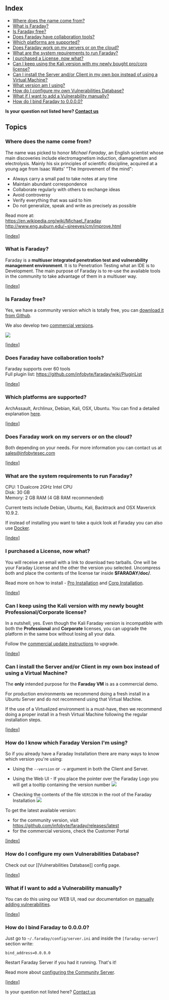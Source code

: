 <a name="index"></a>
## Index

* [Where does the name come from?](#name)
* [What is Faraday?](#what-is-faraday)
* [Is Faraday free?](#price)
* [Does Faraday have collaboration tools?](#plugins)
* [Which platforms are supported?](#supported-platforms)
* [Does Faraday work on my servers or on the cloud?](#server_cloud)
* [What are the system requirements to run Faraday?](#systemreq)
* [I purchased a License, now what?](#after-purchase)
* [Can I keep using the Kali version with my newly bought pro/corp license?](#upgrade-kali)
* [Can I install the Server and/or Client in my own box instead of using a Virtual Machine?](#native-install)
* [What version am I using?](#faraday-version)
* [How do I configure my own Vulnerabilities Database?](#vulns-db)
* [What if I want to add a Vulnerability manually?](#adding-manually)
* [How do I bind Faraday to 0.0.0.0?](#0.0.0.0)

     
**Is your question not listed here? [Contact us](https://github.com/infobyte/faraday/issues)**


## Topics
<a name="name"></a>
### Where does the name come from?
The name was picked to honor *Michael Faraday*, an English scientist whose main discoveries include electromagnetism induction, diamagnetism and electrolysis. Mainly his six principles of scientific discipline, acquired at a young age from Isaac Watts' "The Improvement of the mind":
* Always carry a small pad to take notes at any time
* Maintain abundant correspondence
* Collaborate regularly with others to exchange ideas
* Avoid controversy
* Verify everything that was said to him
* Do not generalize, speak and write as precisely as possible

Read more at:  
https://en.wikipedia.org/wiki/Michael_Faraday   
http://www.eng.auburn.edu/~sjreeves/cm/improve.html

[ [index] ](#index)

<a name="what-is-faraday"></a>
### What is Faraday?
Faraday is a **multiuser integrated penetration test and vulnerability management environment**. It is to Penetration Testing what an IDE is to Development. The main purpose of Faraday is to re-use the available tools in the community to take advantage of them in a multiuser way.

[ [index] ](#index)

<a name="price"></a>
### Is Faraday free?
Yes, we have a community version which is totally free, you can [download it from Github](https://github.com/infobyte/faraday/archive/master.zip).

We also develop two [commercial versions](https://www.faradaysec.com/#download).

![](https://www.faradaysec.com/images/Features-Comparation.png)

[ [index] ](#index)

<a name="plugins"></a>
### Does Faraday have collaboration tools? 
Faraday supports over 60 tools   
Full plugin list: https://github.com/infobyte/faraday/wiki/PluginList

[ [index] ](#index)

<a name="supported-platforms"></a>
### Which platforms are supported?
ArchAssault, Archlinux, Debian, Kali, OSX, Ubuntu. You can find a detailed explanation [here](https://github.com/infobyte/faraday/wiki/installation-community).

[ [index] ](#index)

<a name="server_cloud"></a>
### Does Faraday work on my servers or on the cloud?
Both depending on your needs. For more information you can contact us at sales@infobytesec.com

[ [index] ](#index)

<a name="systemreq"></a>
### What are the system requirements to run Faraday?
CPU: 1 Dualcore 2GHz Intel CPU  
Disk: 30 GB  
Memory: 2 GB RAM (4 GB RAM recommended)  

Current tests include ​Debian​, ​Ubuntu​, ​Kali​, ​Backtrack​ and ​OSX Maverick 10.9.2​.

If instead of installing you want to take a quick look at Faraday you can also use [​Docker](https://github.com/infobyte/faraday/wiki/installation-docker)​.

[ [index] ](#index)

<a name="after-purchase"></a>
### I purchased a License, now what?
You will receive an email with a link to download two tarballs. One will be your Faraday License and the other the version you selected. Uncompress both and place the contents of the license tar inside **$FARADAY/doc/**. 

Read more on how to install - [Pro Installation](https://github.com/infobyte/faraday/wiki/installation-pro) and [Corp Installation](https://github.com/infobyte/faraday/wiki/installation-corp).

[ [index] ](#index)

<a name="upgrade-kali"></a>
### Can I keep using the Kali version with my newly bought Professional/Corporate license?
In a nutshell, yes. Even though the Kali Faraday version is incompatible with both the **Professional** and **Corporate** licenses, you can upgrade the platform in the same box without losing all your data.

Follow the [commercial update instructions](https://github.com/infobyte/faraday/wiki/Updates#commercial-version-update) to upgrade.

[ [index] ](#index)

<a name="native-install"></a>
### Can I install the Server and/or Client in my own box instead of using a Virtual Machine?

The **only** intended purpose for the **Faraday VM** is as a commercial demo.

For production environments we recommend doing a fresh install in a Ubuntu Server and do not recommend using that Virtual Machine.

If the use of a Virtualized environment is a must-have, then we recommend doing a proper install in a fresh Virtual Machine following the regular installation steps.

[ [index] ](#index)

<a name="faraday-version"></a>
### How do I know which Faraday Version I'm using?
So if you already have a Faraday Installation there are many ways to know which version you're using:

* Using the `--version` or `-v` argument in both the Client and Server.

* Using the Web UI - If you place the pointer over the Faraday Logo you will get a tooltip containing the version number ![](https://raw.githubusercontent.com/wiki/infobyte/faraday/images/FAQ/webui_version.png)

* Checking the contents of the file `VERSION` in the root of the Faraday Installation
![](https://raw.githubusercontent.com/wiki/infobyte/faraday/images/FAQ/version_file.png)

To get the latest available version:

* for the community version, visit <https://github.com/infobyte/faraday/releases/latest>
* for the commercial versions, check the Customer Portal

[ [index] ](#index)

<a name="vulns-db"></a>
### How do I configure my own Vulnerabilities Database?
Check out our [[Vulnerabilities Database]] config page.

[ [index] ](#index)

<a name="adding-manually"></a>
### What if I want to add a Vulnerability manually?
You can do this using our WEB UI, read our documentation on [manually adding vulnerabilities](https://github.com/infobyte/faraday/wiki/Usage#vulnerability-creation).


[ [index] ](#index)

<a name="0.0.0.0"></a>
### How do I bind Faraday to 0.0.0.0?
Just go to ```~/.faraday/config/server.ini``` and inside the ```[faraday-server]``` section write:

`bind_address=0.0.0.0`

Restart Faraday Server if you had it running. That's it!

Read more about [configuring the Community Server](https://github.com/infobyte/faraday/wiki/installation-community#configuration).

[ [index] ](#index)  

Is your question not listed here? [Contact us](https://github.com/infobyte/faraday/issues)
